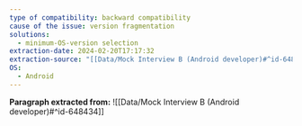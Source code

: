 ```yaml
---
type of compatibility: backward compatibility
cause of the issue: version fragmentation
solutions:
  - minimum-OS-version selection
extraction-date: 2024-02-20T17:17:32
extraction-source: "[[Data/Mock Interview B (Android developer)#^id-648434]]"
OS:
  - Android
---
```


**Paragraph extracted from:** ![[Data/Mock Interview B (Android developer)#^id-648434]]